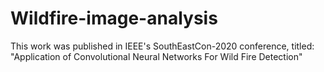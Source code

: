 # Wildfire-image-analysis
This work was published in IEEE's SouthEastCon-2020 conference, titled:
"Application of Convolutional Neural Networks For Wild Fire Detection"
